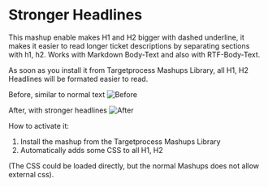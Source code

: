 Stronger Headlines
============

This mashup enable makes H1 and H2 bigger with dashed underline, it makes it easier to read longer ticket descriptions by separating sections with h1, h2.
Works with Markdown Body-Text and also with RTF-Body-Text.

As soon as you install it from Targetprocess Mashups Library, all H1, H2 Headlines will be formated easier to read.

Before, similar to normal text
![Before](https://github.com/TargetProcess/TP3MashupLibrary/raw/master/Stronger%20Headlines/StrongerHeadlines-1.png)

After, with stronger headlines
![After](https://github.com/TargetProcess/TP3MashupLibrary/raw/master/Stronger%20Headlines/StrongerHeadlines-2.png)


How to activate it:

1. Install the mashup from the Targetprocess Mashups Library
2. Automatically adds some CSS to all H1, H2


(The CSS could be loaded directly, but the normal Mashups does not allow external css).